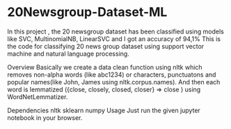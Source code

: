 # 20Newsgroup-Dataset-ML
In this project ,  the 20 newsgroup dataset has been classified using models like SVC, MultinomialNB, LinearSVC and I got an accuracy of 94,1%
This is the code for classifying 20 news group dataset using support vector machine and natural language processing.

Overview
Basically we create a data clean function using nltk which removes non-alpha words (like abc1234) or characters, punctuatons and popular names(like John, James using nltk.corpus.names). And then each word is lemmatized ({close, closely, closed, closer} => close ) using WordNetLemmatizer.

Dependencies
nltk
sklearn
numpy
Usage
Just run the given jupyter notebook in your browser.
